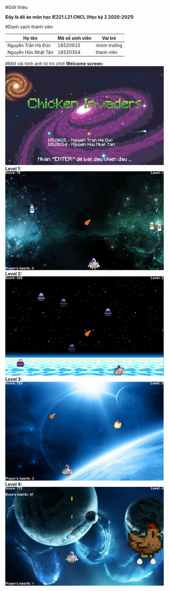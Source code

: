 #Giới thiệu

**Đây là đồ án môn học IE221.L21.CNCL (Học kỳ 2 2020-2021)**

#Danh sách thành viên

| **Họ tên**  | **Mã số sinh viên** | **Vai trò** |
|-------------|---------------------|-------------|
| Nguyễn Trần Hà Đức  | 18520615  | nhóm trưởng  |
| Nguyễn Hữu Nhật Tân | 18520354  | thành viên  |

#Một vài hình ảnh từ trò chơi
**Welcome screen:**
![alt text](https://github.com/nguyentranhaduc/chicken-invaders/blob/main/Media/intro.png?raw=true)
**Level 1:**
![alt text](https://github.com/nguyentranhaduc/chicken-invaders/blob/main/Media/intro_1.png?raw=true)
**Level 2:**
![alt text](https://github.com/nguyentranhaduc/chicken-invaders/blob/main/Media/intro_2.png?raw=true)
**Level 3:**
![alt text](https://github.com/nguyentranhaduc/chicken-invaders/blob/main/Media/intro_3.png?raw=true)
**Level 4:**
![alt text](https://github.com/nguyentranhaduc/chicken-invaders/blob/main/Media/intro_4.png?raw=true)
